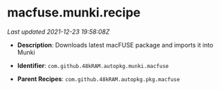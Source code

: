# macfuse.munki.recipe

_Last updated 2021-12-23 19:58:08Z_

- **Description**: Downloads latest macFUSE package and imports it into Munki

- **Identifier**: `com.github.48kRAM.autopkg.munki.macfuse`

- **Parent Recipes**: `com.github.48kRAM.autopkg.pkg.macfuse`